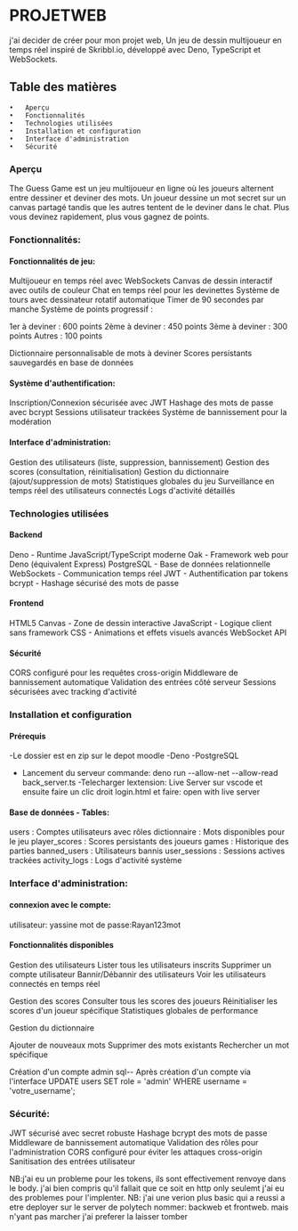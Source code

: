 # PROJETWEB


j'ai decider de créer pour mon projet web, Un jeu de dessin multijoueur en temps réel inspiré de Skribbl.io, développé avec Deno, TypeScript et WebSockets.


## Table des matières
	•	Aperçu
	•	Fonctionnalités
	•	Technologies utilisées
	•	Installation et configuration
	•	Interface d'administration
	•	Sécurité
### Aperçu
The Guess Game est un jeu multijoueur en ligne où les joueurs alternent entre dessiner et deviner des mots. Un joueur dessine un mot secret sur un canvas partagé tandis que les autres tentent de le deviner dans le chat. Plus vous devinez rapidement, plus vous gagnez de points.

### Fonctionnalités:
#### Fonctionnalités de jeu:

Multijoueur en temps réel avec WebSockets
Canvas de dessin interactif avec outils de couleur
Chat en temps réel pour les devinettes
Système de tours avec dessinateur rotatif automatique
Timer de 90 secondes par manche
Système de points progressif :

1er à deviner : 600 points
2ème à deviner : 450 points
3ème à deviner : 300 points
Autres : 100 points


Dictionnaire personnalisable de mots à deviner
Scores persistants sauvegardés en base de données

#### Système d'authentification:

Inscription/Connexion sécurisée avec JWT
Hashage des mots de passe avec bcrypt
Sessions utilisateur trackées
Système de bannissement pour la modération

#### Interface d'administration:

Gestion des utilisateurs (liste, suppression, bannissement)
Gestion des scores (consultation, réinitialisation)
Gestion du dictionnaire (ajout/suppression de mots)
Statistiques globales du jeu
Surveillance en temps réel des utilisateurs connectés
Logs d'activité détaillés
### Technologies utilisées
#### Backend
Deno - Runtime JavaScript/TypeScript moderne
Oak - Framework web pour Deno (équivalent Express)
PostgreSQL - Base de données relationnelle
WebSockets - Communication temps réel
JWT - Authentification par tokens
bcrypt - Hashage sécurisé des mots de passe
#### Frontend
HTML5 Canvas - Zone de dessin interactive
 JavaScript - Logique client sans framework
CSS - Animations et effets visuels avancés
WebSocket API
#### Sécurité
CORS configuré pour les requêtes cross-origin
Middleware de bannissement automatique
Validation des entrées côté serveur
Sessions sécurisées avec tracking d'activité
### Installation et configuration
#### Prérequis
-Le dossier est en zip sur le depot moodle
-Deno 
-PostgreSQL

- Lancement du serveur commande: deno run --allow-net --allow-read back_server.ts
-Telecharger lextension: Live Server sur vscode et ensuite faire un clic droit login.html et faire: open with live server
#### Base de données - Tables:
users : Comptes utilisateurs avec rôles
dictionnaire : Mots disponibles pour le jeu
player_scores : Scores persistants des joueurs
games : Historique des parties
banned_users : Utilisateurs bannis
user_sessions : Sessions actives trackées
activity_logs : Logs d'activité système

### Interface d'administration:
#### connexion avec le compte: 
utilisateur: yassine
mot de passe:Rayan123mot
#### Fonctionnalités disponibles
Gestion des utilisateurs
Lister tous les utilisateurs inscrits
Supprimer un compte utilisateur
Bannir/Débannir des utilisateurs
Voir les utilisateurs connectés en temps réel

Gestion des scores
Consulter tous les scores des joueurs
Réinitialiser les scores d'un joueur spécifique
Statistiques globales de performance

Gestion du dictionnaire

Ajouter de nouveaux mots
Supprimer des mots existants
Rechercher un mot spécifique

Création d'un compte admin
sql-- Après création d'un compte via l'interface
UPDATE users SET role = 'admin' WHERE username = 'votre_username';
### Sécurité:
JWT sécurisé avec secret robuste
Hashage bcrypt des mots de passe
Middleware de bannissement automatique
Validation des rôles pour l'administration
CORS configuré pour éviter les attaques cross-origin
Sanitisation des entrées utilisateur

NB:j'ai eu un probleme pour les tokens, ils sont effectivement renvoye dans le body. j'ai bien compris qu'il fallait que ce soit en http only seulemt j'ai eu des problemes pour l'implenter.
NB: j'ai une verion plus basic qui a reussi a etre deployer sur le server de polytech nommer: backweb et frontweb. mais n'yant pas marcher j'ai preferer la laisser tomber




